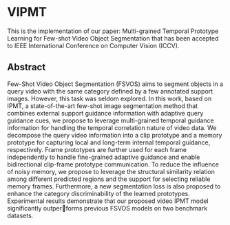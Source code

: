 # VIPMT
This is the implementation of our paper: Multi-grained Temporal Prototype Learning for Few-shot Video Object Segmentation that has been accepted to  IEEE International Conference on Computer Vision (ICCV).

## Abstract
Few-Shot Video Object Segmentation (FSVOS) aims to segment objects in a query video with the same category defined by a few annotated support images. However, this task was seldom explored. In this work, based on IPMT, a state-of-the-art few-shot image segmentation method that combines external support guidance information with adaptive query guidance cues, we propose to leverage multi-grained temporal guidance information for handling the temporal correlation nature of video data. We decompose the query video information into a clip prototype and a memory prototype for capturing local and long-term internal temporal guidance, respectively. Frame prototypes are further used for each frame independently to handle fine-grained adaptive guidance and enable bidirectional clip-frame prototype communication. To reduce the influence of noisy memory, we propose to leverage the structural similarity relation among different predicted regions and the support for selecting reliable memory frames. Furthermore, a new segmentation loss
is also proposed to enhance the category discriminability of the learned prototypes. Experimental results demonstrate that our proposed video IPMT model significantly outperforms previous FSVOS models on two benchmark datasets.
